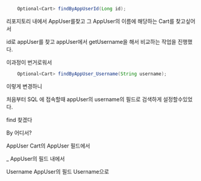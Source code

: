```java
    Optional<Cart> findByAppUserId(Long id);
```
리포지토리 내에서 AppUser를찾고 그 AppUser의 이름에 해당하는 Cart를 찾고싶어서

id로 appUser를 찾고 appUser에서 getUsername을 해서 비교하는 작업을 진행했다.

이과정이 번거로워서 

```java
    Optional<Cart> findByAppUser_Username(String username);
```

이렇게 변경하니

처음부터 SQL 에 접속할때 appUser의 username의 필드로 검색하게 설정할수있었다.

find 찾겠다

By 어디서?

AppUser Cart의 AppUser 필드에서

_ AppUser의 필드 내에서

Username AppUser의 필드 Username으로